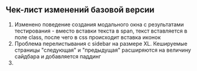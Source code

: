 ## Чек-лист изменений базовой версии

1. Изменено поведение создания модального окна с результатами тестирования - вместо вставки текста в span, текст вставляется в поле class, после чего в css происходит вставка иконок 
1. Проблема  перелистывания с sidebar на размере XL. Кешируемые страницы "следующая" и "предыдущая" расширяются на величину сайдбара и добавляется паддинг
1. 